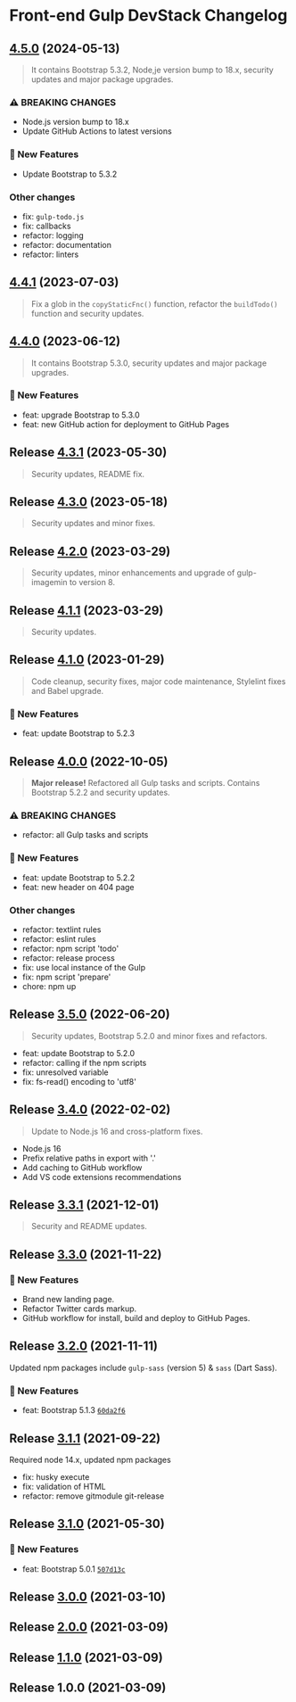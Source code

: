 # Front-end Gulp DevStack Changelog

## [4.5.0](https://github.com/cebreus/gulp-devstack/compare/4.4.0...4.5.0) (2024-05-13)

> It contains Bootstrap 5.3.2, Node,je version bump to 18.x, security updates and major package upgrades.

### ⚠️ BREAKING CHANGES

* Node.js version bump to 18.x
* Update GitHub Actions to latest versions

### 🚀 New Features

* Update Bootstrap to 5.3.2

### Other changes

* fix: `gulp-todo.js`
* fix: callbacks
* refactor: logging
* refactor: documentation
* refactor: linters

## [4.4.1](https://github.com/cebreus/gulp-devstack/compare/4.0.0...4.4.1) (2023-07-03)

> Fix a glob in the `copyStaticFnc()` function, refactor the `buildTodo()` function and security updates.

## [4.4.0](https://github.com/cebreus/gulp-devstack/compare/4.0.0...4.4.0) (2023-06-12)

> It contains Bootstrap 5.3.0, security updates and major package upgrades.

### 🚀 New Features

* feat: upgrade Bootstrap to 5.3.0
* feat: new GitHub action for deployment to GitHub Pages

## Release [4.3.1](https://github.com/cebreus/gulp-devstack/compare/4.0.0...4.3.1) (2023-05-30)

> Security updates, README fix.

## Release [4.3.0](https://github.com/cebreus/gulp-devstack/compare/4.0.0...4.3.0) (2023-05-18)

> Security updates and minor fixes.

## Release [4.2.0](https://github.com/cebreus/gulp-devstack/compare/4.0.0...4.2.0) (2023-03-29)

> Security updates, minor enhancements and upgrade of gulp-imagemin to version 8.

## Release [4.1.1](https://github.com/cebreus/gulp-devstack/compare/4.0.0...4.1.1) (2023-03-29)

> Security updates.

## Release [4.1.0](https://github.com/cebreus/gulp-devstack/compare/4.0.0...4.1.0) (2023-01-29)

> Code cleanup, security fixes, major code maintenance, Stylelint fixes and Babel upgrade.

### 🚀 New Features

* feat: update Bootstrap to 5.2.3

## Release [4.0.0](https://github.com/cebreus/gulp-devstack/compare/3.5.0...4.0.0) (2022-10-05)

> **Major release!** Refactored all Gulp tasks and scripts. Contains Bootstrap 5.2.2 and security updates.

### ⚠️ BREAKING CHANGES

* refactor: all Gulp tasks and scripts

### 🚀 New Features

* feat: update Bootstrap to 5.2.2
* feat: new header on 404 page

### Other changes

* refactor: textlint rules
* refactor: eslint rules
* refactor: npm script 'todo'
* refactor: release process
* fix: use local instance of the Gulp
* fix: npm script 'prepare'
* chore: npm up

## Release [3.5.0](https://github.com/cebreus/gulp-devstack/compare/3.4.0...3.5.0) (2022-06-20)

> Security updates, Bootstrap 5.2.0 and minor fixes and refactors.

* feat: update Bootstrap to 5.2.0
* refactor: calling if the npm scripts
* fix: unresolved variable
* fix: fs-read() encoding to 'utf8'

## Release [3.4.0](https://github.com/cebreus/gulp-devstack/compare/3.3.1...3.4.0) (2022-02-02)

> Update to Node.js 16 and cross-platform fixes.

* Node.js 16
* Prefix relative paths in export with '.'
* Add caching to GitHub workflow
* Add VS code extensions recommendations

## Release [3.3.1](https://github.com/cebreus/gulp-devstack/compare/3.3.0...3.3.1) (2021-12-01)

> Security and README updates.

## Release [3.3.0](https://github.com/cebreus/gulp-devstack/compare/3.2.0...3.3.0) (2021-11-22)

### 🚀 New Features

* Brand new landing page.
* Refactor Twitter cards markup.
* GitHub workflow for install, build and deploy to GitHub Pages.

## Release [3.2.0](https://github.com/cebreus/gulp-devstack/compare/3.1.1...3.2.0) (2021-11-11)

Updated npm packages include `gulp-sass` (version 5) & `sass` (Dart Sass).

### 🚀 New Features

* feat: Bootstrap 5.1.3 [`60da2f6`](https://github.com/cebreus/gulp-devstack/commit/60da2f6b6d7343c41c09983cdfd8ba604a6195c1)

## Release [3.1.1](https://github.com/cebreus/gulp-devstack/compare/3.1.0...3.1.1) (2021-09-22)

Required node 14.x, updated npm packages

* fix: husky execute
* fix: validation of HTML
* refactor: remove gitmodule git-release

## Release [3.1.0](https://github.com/cebreus/gulp-devstack/compare/3.0.0...3.1.0) (2021-05-30)

### 🚀 New Features

* feat: Bootstrap 5.0.1 [`507d13c`](https://github.com/cebreus/gulp-devstack/commit/507d13c45b77e1fc47ee8c232ddba165649946a6)

## Release [3.0.0](https://github.com/cebreus/gulp-devstack/compare/2.0.0...3.0.0) (2021-03-10)

## Release [2.0.0](https://github.com/cebreus/gulp-devstack/compare/1.1.0...2.0.0) (2021-03-09)

## Release [1.1.0](https://github.com/cebreus/gulp-devstack/compare/1.0.0...1.1.0) (2021-03-09)

## Release 1.0.0 (2021-03-09)

